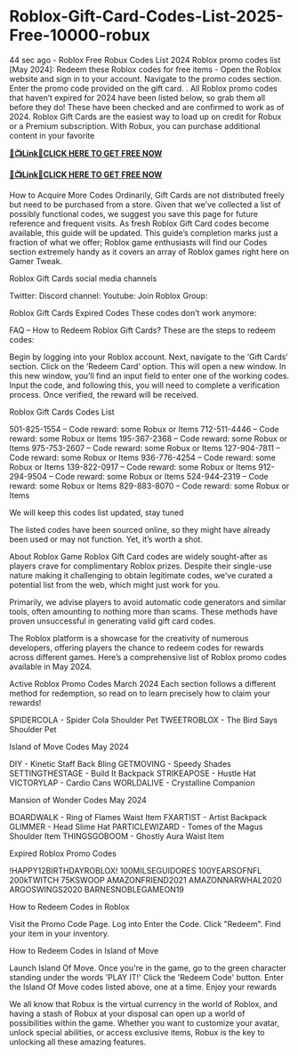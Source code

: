 # Roblox-Gift-Card-Codes-List-2025-Free-10000-robux

44 sec ago - Roblox Free Robux Codes List 2024 Roblox promo codes list [May 2024]: Redeem these Roblox codes for free items - Open the Roblox website and sign in to your account. Navigate to the promo codes section. Enter the promo code provided on the gift card. . All Roblox promo codes that haven’t expired for 2024 have been listed below, so grab them all before they do! These have been checked and are confirmed to work as of 2024. Roblox Gift Cards are the easiest way to load up on credit for Robux or a Premium subscription. With Robux, you can purchase additional content in your favorite


 

**[🔴📺Link📲CLICK HERE TO GET FREE NOW](https://spacezones.org/allgftraj/)**

 

 

**[🔴📺Link📲CLICK HERE TO GET FREE NOW](https://spacezones.org/allgftraj/)**

 

 

 

 

 


 

How to Acquire More Codes
Ordinarily, Gift Cards are not distributed freely but need to be purchased from a store. Given that we’ve collected a list of possibly functional codes, we suggest you save this page for future reference and frequent visits. As fresh Roblox Gift Card codes become available, this guide will be updated. This guide’s completion marks just a fraction of what we offer; Roblox game enthusiasts will find our Codes section extremely handy as it covers an array of Roblox games right here on Gamer Tweak.

Roblox Gift Cards social media channels
 

Twitter:
Discord channel:
Youtube:
Join Roblox Group:
 

Roblox Gift Cards Expired Codes
These codes don’t work anymore:

 

 
 

FAQ – How to Redeem Roblox Gift Cards?
These are the steps to redeem codes:

 

Begin by logging into your Roblox account.
Next, navigate to the ‘Gift Cards‘ section.
Click on the ‘Redeem Card‘ option. This will open a new window.
In this new window, you’ll find an input field to enter one of the working codes.
Input the code, and following this, you will need to complete a verification process.
Once verified, the reward will be received.
 


 

Roblox Gift Cards Codes List
 

501-825-1554 – Code reward: some Robux or Items
712-511-4446 – Code reward: some Robux or Items
195-367-2368 – Code reward: some Robux or Items
975-753-2607 – Code reward: some Robux or Items
127-904-7811 – Code reward: some Robux or Items
936-776-4254 – Code reward: some Robux or Items
139-822-0917 – Code reward: some Robux or Items
912-294-9504 – Code reward: some Robux or Items
524-944-2319 – Code reward: some Robux or Items
829-883-8070 – Code reward: some Robux or Items
 

We will keep this codes list updated, stay tuned

 

The listed codes have been sourced online, so they might have already been used or may not function. Yet, it’s worth a shot.

About Roblox Game
Roblox Gift Card codes are widely sought-after as players crave for complimentary Roblox prizes. Despite their single-use nature making it challenging to obtain legitimate codes, we’ve curated a potential list from the web, which might just work for you.

Primarily, we advise players to avoid automatic code generators and similar tools, often amounting to nothing more than scams. These methods have proven unsuccessful in generating valid gift card codes.

 

The Roblox platform is a showcase for the creativity of numerous developers, offering players the chance to redeem codes for rewards across different games. Here’s a comprehensive list of Roblox promo codes available in May 2024.

 

Active Roblox Promo Codes March 2024
Each section follows a different method for redemption, so read on to learn precisely how to claim your rewards!


 


 


 

 

SPIDERCOLA - Spider Cola Shoulder Pet
TWEETROBLOX - The Bird Says Shoulder Pet
 


 


 


 

Island of Move Codes May 2024
 

DIY - Kinetic Staff Back Bling
GETMOVING - Speedy Shades
SETTINGTHESTAGE - Build It Backpack
STRIKEAPOSE - Hustle Hat
VICTORYLAP - Cardio Cans
WORLDALIVE - Crystalline Companion
 


 


 


 


 

Mansion of Wonder Codes May 2024

 

 

BOARDWALK - Ring of Flames Waist Item
FXARTIST - Artist Backpack
GLIMMER - Head Slime Hat
PARTICLEWIZARD - Tomes of the Magus Shoulder Item
THINGSGOBOOM - Ghostly Aura Waist Item
 


 

Expired Roblox Promo Codes
 

!HAPPY12BIRTHDAYROBLOX!
100MILSEGUIDORES
100YEARSOFNFL
200kTWITCH
75KSWOOP
AMAZONFRIEND2021
AMAZONNARWHAL2020
ARGOSWINGS2020
BARNESNOBLEGAMEON19
 


 

How to Redeem Codes in Roblox

 

 

Visit the Promo Code Page.
Log into
Enter the Code.
Click "Redeem".
Find your item in your inventory.
 


 

How to Redeem Codes in Island of Move
 

Launch Island Of Move.
Once you're in the game, go to the green character standing under the words 'PLAY IT!'
Click the 'Redeem Code' button.
Enter the Island Of Move codes listed above, one at a time.
Enjoy your rewards
 


 

We all know that Robux is the virtual currency in the world of Roblox, and having a stash of Robux at your disposal can open up a world of possibilities within the game. Whether you want to customize your avatar, unlock special abilities, or access exclusive items, Robux is the key to unlocking all these amazing features.
